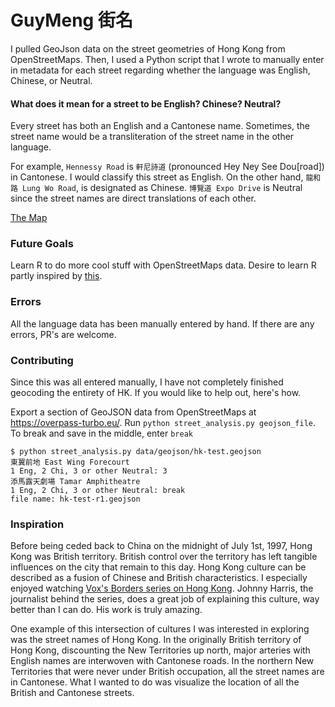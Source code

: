 # GuyMeng 街名

I pulled GeoJson data on the street geometries of Hong Kong from OpenStreetMaps. Then, I used a Python script that
I wrote to manually enter in metadata for each street regarding whether the language was English, Chinese, or Neutral.

#### What does it mean for a street to be English? Chinese? Neutral?
Every street has both an English and a Cantonese name. Sometimes, the street name would be a transliteration of the street name in the other language.

For example, `Hennessy Road` is `軒尼詩道` (pronounced Hey Ney See Dou\[road\]) in Cantonese. I would classify this street as
English. On the other hand, `龍和路 Lung Wo Road`, is designated as Chinese. `博覽道 Expo Drive` is Neutral since the street names
are direct translations of each other.

[The Map](https://api.mapbox.com/styles/v1/zyklotomic/ck0c21yjo4bgg1cm5yqv96aup.html?fresh=true&title=true&access_token=pk.eyJ1IjoienlrbG90b21pYyIsImEiOiJjanhqNTNodWIweGR5M29xbjZwbmswZHZjIn0.Eiul4956qjF8AYXdJL9qlg#13.4/22.290252/114.149604/0)

### Future Goals
Learn R to do more cool stuff with OpenStreetMaps data. Desire to learn R partly inspired by [this](https://erdavis.com/2019/09/20/the-beautiful-hidden-logic-of-cities-worldwide/).

### Errors
All the language data has been manually entered by hand. If there are any errors, PR's are welcome.

### Contributing
Since this was all entered manually, I have not completely finished geocoding the entirety of HK. If you would like to help out, here's how.

Export a section of GeoJSON data from OpenStreetMaps at https://overpass-turbo.eu/. Run `python street_analysis.py geojson_file`.
To break and save in the middle, enter `break`

```
$ python street_analysis.py data/geojson/hk-test.geojson
東翼前地 East Wing Forecourt
1 Eng, 2 Chi, 3 or other Neutral: 3
添馬露天劇場 Tamar Amphitheatre
1 Eng, 2 Chi, 3 or other Neutral: break
file name: hk-test-r1.geojson
```

### Inspiration
Before being ceded back to China on the midnight of July 1st, 1997, Hong Kong was British territory.
British control over the territory has left tangible influences on the city that remain to this day.
Hong Kong culture can be described as a fusion of Chinese and British characteristics.
I especially enjoyed watching [Vox's Borders series on Hong Kong](https://youtu.be/StW7oGSR_Mg). Johnny
Harris, the journalist behind
the series, does a great job of explaining this culture, way better than I can do. His work is truly amazing.

One example of this intersection of cultures I was interested in exploring was the street names of Hong Kong.
In the originally British territory of Hong Kong, discounting the New Territories up north, major arteries
with English names are interwoven with Cantonese roads. In the northern New Territories that were never under
British occupation, all the street names are in Cantonese. What I wanted to do was visualize the location
of all the British and Cantonese streets.
